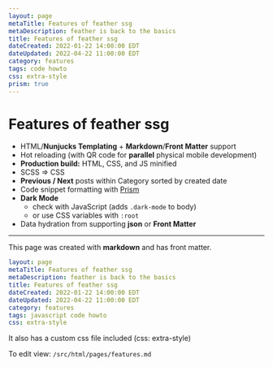 ```yaml
---
layout: page
metaTitle: Features of feather ssg
metaDescription: feather is back to the basics
title: Features of feather ssg
dateCreated: 2022-01-22 14:00:00 EDT
dateUpdated: 2022-04-22 11:00:00 EDT
category: features
tags: code howto
css: extra-style
prism: true
---
```


# Features of feather ssg

- HTML/**Nunjucks Templating** + **Markdown**/**Front Matter** support
- Hot reloading (with QR code for **parallel** physical mobile development)
- **Production build:** HTML, CSS, and JS minified
- SCSS => CSS
- **Previous / Next** posts within Category sorted by created date
- Code snippet formatting with <a href="https://prismjs.com" rel="noopener nofollow" target="_blank">Prism</a>
- **Dark Mode**
  - check with JavaScript (adds `.dark-mode` to body)
  - or use CSS variables with `:root`
- Data hydration from supporting **json** or **Front Matter**

---

This page was created with **markdown** and has front matter.

```yaml
layout: page
metaTitle: Features of feather ssg
metaDescription: feather is back to the basics
title: Features of feather ssg
dateCreated: 2022-01-22 14:00:00 EDT
dateUpdated: 2022-04-22 11:00:00 EDT
category: features
tags: javascript code howto
css: extra-style
```

It also has a custom css file included (css: extra-style)

To edit view: `/src/html/pages/features.md`
